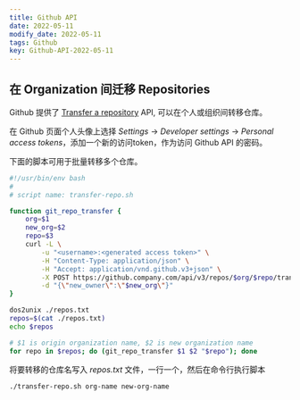 ```yaml
---
title: Github API
date: 2022-05-11
modify_date: 2022-05-11
tags: Github
key: Github-API-2022-05-11
---
```


## 在 Organization 间迁移 Repositories

Github 提供了 [Transfer a repository](https://docs.github.com/en/rest/repos/repos#transfer-a-repository) API, 可以在个人或组织间转移仓库。

在 Github 页面个人头像上选择 *Settings* -> *Developer settings* -> *Personal access tokens*，添加一个新的访问token，作为访问 Github API 的密码。

下面的脚本可用于批量转移多个仓库。

<!--more-->

```sh
#!/usr/bin/env bash
#
# script name: transfer-repo.sh

function git_repo_transfer {
    org=$1
    new_org=$2
    repo=$3
    curl -L \
        -u "<username>:<generated access token>" \
        -H "Content-Type: application/json" \
        -H "Accept: application/vnd.github.v3+json" \
        -X POST https://github.company.com/api/v3/repos/$org/$repo/transfer \
        -d "{\"new_owner\":\"$new_org\"}"
}

dos2unix ./repos.txt
repos=$(cat ./repos.txt)
echo $repos

# $1 is origin organization name, $2 is new organization name
for repo in $repos; do (git_repo_transfer $1 $2 "$repo"); done
```

将要转移的仓库名写入 *repos.txt* 文件，一行一个，然后在命令行执行脚本

```sh
./transfer-repo.sh org-name new-org-name
```
